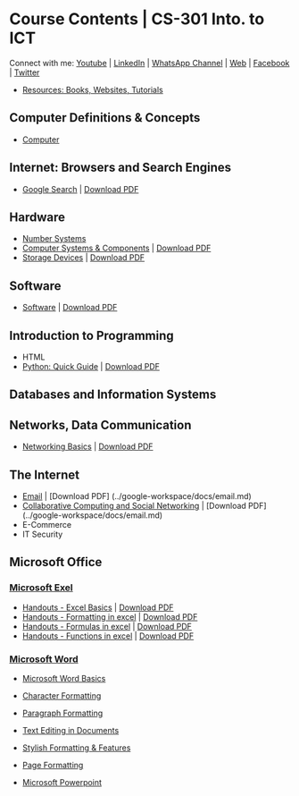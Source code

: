 # Course Contents | CS-301 Into. to ICT

Connect with me: [Youtube](https://www.youtube.com/yasirbhutta) \| [LinkedIn](https://www.linkedin.com/in/yasirbhutta/) \| [WhatsApp Channel](https://whatsapp.com/channel/0029VaC3BC160eBZZSs3CW0c) \| [Web](https://yasirbhutta.github.io/) \| [Facebook](https://www.facebook.com/yasirbhutta786) \| [Twitter](https://twitter.com/yasirbhutta)

- [Resources: Books, Websites, Tutorials](resources.md)

## Computer Definitions & Concepts

- [Computer](../computer-basics/docs/computer.md)

## Internet: Browsers and Search Engines

- [Google Search](../google-workspace/docs/google-search.md) \| [Download PDF](../google-workspace/docs/google-search.pdf)

## Hardware

- [Number Systems](../computer-basics/docs/number-systems.md)
- [Computer Systems & Components](../computer-basics/docs/hardware.md) \| [Download PDF](../computer-basics/docs/hardware.pdf)
- [Storage Devices](../computer-basics/docs/storage-devices.md) \| [Download PDF](../computer-basics/docs/storage-devices.pdf)

## Software

- [Software](../computer-basics/docs/software.md) \| [Download PDF](../computer-basics/docs/software.pdf)

## Introduction to Programming

- HTML
- [Python: Quick Guide](../python/docs/quick-guide.md) \| [Download PDF](../python/docs/quick-guide.pdf)

## Databases and Information Systems

## Networks, Data Communication

- [Networking Basics](../computer-basics/docs/networks.md) \| [Download PDF](../computer-basics/docs/networks.pdf)

## The Internet

- [Email](../google-workspace/docs/email.md) \| [Download PDF] (../google-workspace/docs/email.md) 
- [Collaborative Computing and Social Networking](../social-media/docs/socialmedia.md) \| [Download PDF] (../google-workspace/docs/email.md)
- E-Commerce
- IT Security

## Microsoft Office

### [Microsoft Exel](../ms-excel/index.md)

- [Handouts - Excel Basics](../ms-excel/docs/basics.md) \| [Download PDF](../ms-excel/docs/basics.pdf)
- [Handouts - Formatting in excel](../ms-excel/docs/formatting.md) \| [Download PDF](../ms-excel/docs/formatting.pdf)
- [Handouts - Formulas in excel](../ms-excel/docs/formulas.md) \| [Download PDF](../ms-excel/docs/formulas.pdf)
- [Handouts - Functions in excel](../ms-excel/docs/functions.md) \| [Download PDF](../ms-excel/docs/functions.pdf)

### [Microsoft Word](../ms-word/index.md)

- [Microsoft Word Basics](../ms-word/docs/basics.md)
- [Character Formatting](../ms-word/docs/character-formatting.md)
- [Paragraph Formatting](../ms-word/docs/paragraph-formatting.md)
- [Text Editing in Documents](../ms-word/docs/stylish.md)
- [Stylish Formatting & Features](../ms-word/docs/stylish.md)
- [Page Formatting](../ms-word/docs/page-formatting.md)

- [Microsoft Powerpoint](#)


